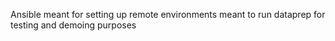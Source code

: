 Ansible meant for setting up remote environments meant to run dataprep for testing and demoing purposes